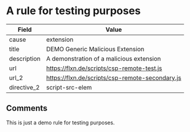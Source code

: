 # A rule for testing purposes

| Field       | Value |
| ----------- | ----- |
| cause       | extension |
| title       | DEMO Generic Malicious Extension |
| description | A demonstration of a malicious extension |
| url         | https://flxn.de/scripts/csp-remote-test.js |
| url_2       | https://flxn.de/scripts/csp-remote-secondary.js |
| directive_2 | script-src-elem |

## Comments

This is just a demo rule for testing purposes.